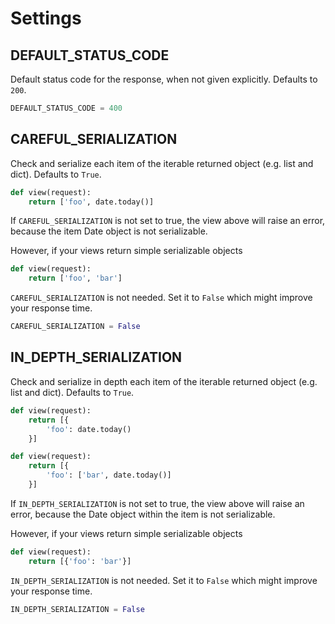 # Settings

## DEFAULT_STATUS\_CODE

Default status code for the response, when not given explicitly. Defaults to `200`.

```python
DEFAULT_STATUS_CODE = 400
```

## CAREFUL_SERIALIZATION

Check and serialize each item of the iterable returned object (e.g. list and dict). Defaults to `True`.

```python
def view(request):
    return ['foo', date.today()]
```

If `CAREFUL_SERIALIZATION` is not set to true, the view above will raise an error, because the item Date object is not serializable.

However, if your views return simple serializable objects 

```python
def view(request):
    return ['foo', 'bar']
```

`CAREFUL_SERIALIZATION` is not needed. Set it to `False` which might improve your response time.

```python
CAREFUL_SERIALIZATION = False
```

## IN_DEPTH\_SERIALIZATION

Check and serialize in depth each item of the iterable returned object (e.g. list and dict). Defaults to `True`.

```python
def view(request):
    return [{
        'foo': date.today()
    }]

def view(request):
    return [{
        'foo': ['bar', date.today()]
    }]
```

If `IN_DEPTH_SERIALIZATION` is not set to true, the view above will raise an error, because the Date object within the item is not serializable. 

However, if your views return simple serializable objects 

```python
def view(request):
    return [{'foo': 'bar'}]
```

`IN_DEPTH_SERIALIZATION` is not needed. Set it to `False` which might improve your response time.

```python
IN_DEPTH_SERIALIZATION = False
```
